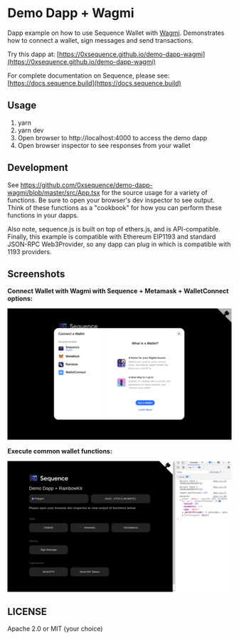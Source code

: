 Demo Dapp + Wagmi
=================

Dapp example on how to use Sequence Wallet with [Wagmi](https://wagmi.sh). Demonstrates how to connect a wallet, sign messages and send transactions.

Try this dapp at: [https://0xsequence.github.io/demo-dapp-wagmi](https://0xsequence.github.io/demo-dapp-wagmi)

For complete documentation on Sequence, please see: [https://docs.sequence.build](https://docs.sequence.build)

## Usage

1. yarn
2. yarn dev
3. Open browser to http://localhost:4000 to access the demo dapp
4. Open browser inspector to see responses from your wallet

## Development

See https://github.com/0xsequence/demo-dapp-wagmi/blob/master/src/App.tsx for the source
usage for a variety of functions. Be sure to open your browser's dev inspector to see output.
Think of these functions as a "cookbook" for how you can perform these functions in your dapps.

Also note, sequence.js is built on top of ethers.js, and is API-compatible. Finally, this example
is compatible with Ethereum EIP1193 and standard JSON-RPC Web3Provider, so any dapp can plug in
which is compatible with 1193 providers.



## Screenshots

**Connect Wallet with Wagmi with Sequence + Metamask + WalletConnect options:**

![Connect Wallet](./screenshots/screen-open.png)


**Execute common wallet functions:**

![Wallet functions](./screenshots/screen-txn.png)


## LICENSE

Apache 2.0 or MIT (your choice)
